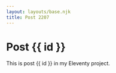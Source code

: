 ```yaml
---
layout: layouts/base.njk
title: Post 2207
---
```


# Post {{ id }}

This is post {{ id }} in my Eleventy project.
